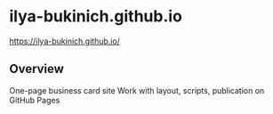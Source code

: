 # ilya-bukinich.github.io

https://ilya-bukinich.github.io/

## Overview
One-page business card site
Work with layout, scripts, publication on GitHub Pages
